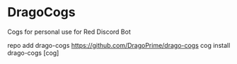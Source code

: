 # DragoCogs
Cogs for personal use for Red Discord Bot

repo add drago-cogs https://github.com/DragoPrime/drago-cogs
cog install drago-cogs [cog]
